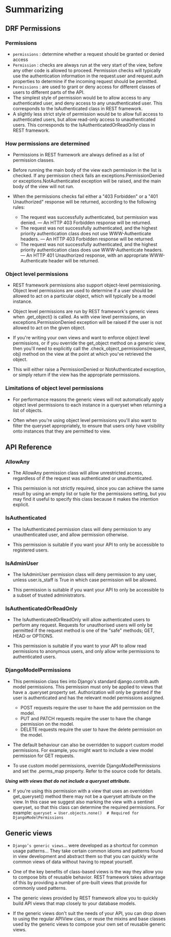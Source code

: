 # Summarizing
## DRF Permissions
### Permissions
* `permissions` : determine whether a request should be granted or denied access
* `Permission` : checks are always run at the very start of the view, before any other code is allowed to proceed. Permission checks will typically use the
authentication information in the request.user and request.auth properties to determine if the incoming request should be permitted.
* `Permissions` : are used to grant or deny access for different classes of users to different parts of the API.
* The simplest style of permission would be to allow access to any authenticated user, and deny access to any unauthenticated user. This corresponds to 
the IsAuthenticated class in REST framework.
* A slightly less strict style of permission would be to allow full access to authenticated users, but allow read-only access to unauthenticated users. This 
corresponds to the IsAuthenticatedOrReadOnly class in REST framework.
### How permissions are determined
* Permissions in REST framework are always defined as a list of permission classes.

* Before running the main body of the view each permission in the list is checked. If any permission check fails an exceptions.PermissionDenied or
exceptions.NotAuthenticated exception will be raised, and the main body of the view will not run.

* When the permissions checks fail either a "403 Forbidden" or a "401 Unauthorized" response will be returned, according to the following rules:

  * The request was successfully authenticated, but permission was denied. — An HTTP 403 Forbidden response will be returned.
  * The request was not successfully authenticated, and the highest priority authentication class does not use WWW-Authenticate headers. — An HTTP 403 Forbidden response will be returned.
  * The request was not successfully authenticated, and the highest priority authentication class does use WWW-Authenticate headers. — An HTTP 401 Unauthorized response, with an appropriate WWW-Authenticate header will be returned.

### Object level permissions
* REST framework permissions also support object-level permissioning. Object level permissions are used to determine if a user should be allowed to 
act on a particular object, which will typically be a model instance.

* Object level permissions are run by REST framework's generic views when .get_object() is called. As with view level permissions, an exceptions.PermissionDenied 
exception will be raised if the user is not allowed to act on the given object.

* If you're writing your own views and want to enforce object level permissions, or if you override the get_object method on a generic view, then you'll need to 
explicitly call the .check_object_permissions(request, obj) method on the view at the point at which you've retrieved the object.

* This will either raise a PermissionDenied or NotAuthenticated exception, or simply return if the view has the appropriate permissions.

### Limitations of object level permissions
* For performance reasons the generic views will not automatically apply object level permissions to each instance in a queryset when returning a list of objects.

* Often when you're using object level permissions you'll also want to filter the queryset appropriately, to ensure that users only have visibility onto instances
that they are permitted to view.


## API Reference
### AllowAny
* The AllowAny permission class will allow unrestricted access, regardless of if the request was authenticated or unauthenticated.

* This permission is not strictly required, since you can achieve the same result by using an empty list or tuple for the permissions setting, but you may find it
useful to specify this class because it makes the intention explicit.
### IsAuthenticated
* The IsAuthenticated permission class will deny permission to any unauthenticated user, and allow permission otherwise.

* This permission is suitable if you want your API to only be accessible to registered users.
### IsAdminUser
* The IsAdminUser permission class will deny permission to any user, unless user.is_staff is True in which case permission will be allowed.

* This permission is suitable if you want your API to only be accessible to a subset of trusted administrators.
### IsAuthenticatedOrReadOnly
* The IsAuthenticatedOrReadOnly will allow authenticated users to perform any request. Requests for unauthorised users will only be permitted if the request 
method is one of the "safe" methods; GET, HEAD or OPTIONS.

* This permission is suitable if you want to your API to allow read permissions to anonymous users, and only allow write permissions to authenticated users.

### DjangoModelPermissions
* This permission class ties into Django's standard django.contrib.auth model permissions. This permission must only be applied to views that have 
a .queryset property set. Authorization will only be granted if the user is authenticated and has the relevant model permissions assigned.

  * POST requests require the user to have the add permission on the model.
  * PUT and PATCH requests require the user to have the change permission on the model.
  * DELETE requests require the user to have the delete permission on the model.
* The default behaviour can also be overridden to support custom model permissions. For example, you might want to include a view model permission for GET requests.

* To use custom model permissions, override DjangoModelPermissions and set the .perms_map property. Refer to the source code for details.


***Using with views that do not include a queryset attribute.***

* If you're using this permission with a view that uses an overridden get_queryset() method there may not be a queryset attribute on the view. In this 
case we suggest also marking the view with a sentinel queryset, so that this class can determine the required permissions. For example:
```queryset = User.objects.none()  # Required for DjangoModelPermissions```

## Generic views
* `Django’s generic views`... were developed as a shortcut for common usage patterns... They take certain common idioms and patterns found in view development 
and abstract them so that you can quickly write common views of data without having to repeat yourself.
* One of the key benefits of class-based views is the way they allow you to compose bits of reusable behavior. REST framework takes advantage of this by
providing a number of pre-built views that provide for commonly used patterns.
* The generic views provided by REST framework allow you to quickly build API views that map closely to your database models.

* If the generic views don't suit the needs of your API, you can drop down to using the regular APIView class, or reuse the mixins and base classes used by
the generic views to compose your own set of reusable generic views.